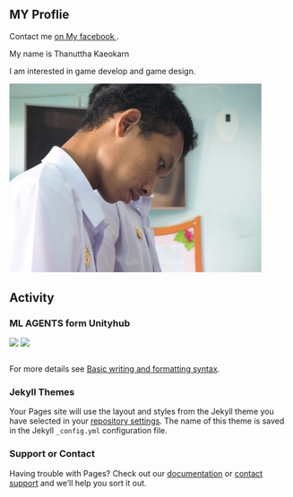 ## MY Proflie 

Contact me [on My facebook ](https://www.facebook.com/profile.php?id=100005243828846).

My name is Thanuttha Kaeokarn

I am interested in game develop and game design.

<img src="images/team.jpg" width="450">


## Activity
### ML AGENTS form Unityhub

<p float="left">
  <img src="images.jpg" width="300">
  <img src="images.jpg" width="300">
</p>  

```markdown

```

For more details see [Basic writing and formatting syntax](https://docs.github.com/en/github/writing-on-github/getting-started-with-writing-and-formatting-on-github/basic-writing-and-formatting-syntax).

### Jekyll Themes

Your Pages site will use the layout and styles from the Jekyll theme you have selected in your [repository settings](https://github.com/banana-20/banana-20.github.io/settings/pages). The name of this theme is saved in the Jekyll `_config.yml` configuration file.

### Support or Contact

Having trouble with Pages? Check out our [documentation](https://docs.github.com/categories/github-pages-basics/) or [contact support](https://support.github.com/contact) and we’ll help you sort it out.
